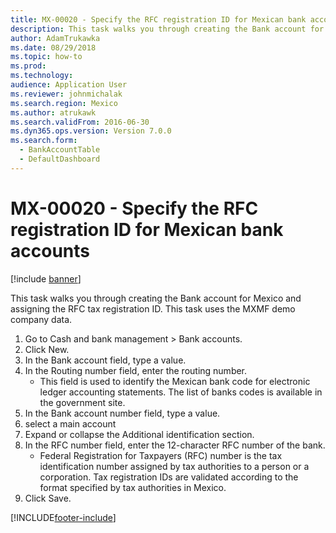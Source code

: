 ```yaml
---
title: MX-00020 - Specify the RFC registration ID for Mexican bank accounts
description: This task walks you through creating the Bank account for Mexico and assigning the RFC tax registration ID.
author: AdamTrukawka
ms.date: 08/29/2018
ms.topic: how-to
ms.prod: 
ms.technology: 
audience: Application User
ms.reviewer: johnmichalak
ms.search.region: Mexico
ms.author: atrukawk
ms.search.validFrom: 2016-06-30
ms.dyn365.ops.version: Version 7.0.0
ms.search.form: 
  - BankAccountTable
  - DefaultDashboard
---
```

# MX-00020 - Specify the RFC registration ID for Mexican bank accounts

[!include [banner](../../includes/banner.md)]

This task walks you through creating the Bank account for Mexico and assigning the RFC tax registration ID. This task uses the MXMF demo company data.

1. Go to Cash and bank management > Bank accounts.
2. Click New.
3. In the Bank account field, type a value.
4. In the Routing number field, enter the routing number.
    * This field is used to identify the Mexican bank code for electronic ledger accounting statements.  The list of banks codes is available in the government site.  
5. In the Bank account number field, type a value.
6. select a main account
7. Expand or collapse the Additional identification section.
8. In the RFC number field, enter the 12-character RFC number of the bank.
    * Federal Registration for Taxpayers (RFC) number  is the tax identification number assigned by tax authorities to a person or a corporation. Tax registration IDs are validated according to the format specified by tax authorities in Mexico.  
9. Click Save.



[!INCLUDE[footer-include](../../../includes/footer-banner.md)]
